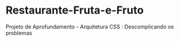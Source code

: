# Restaurante-Fruta-e-Fruto
Projeto de Aprofundamento - Arquitetura CSS : Descomplicando os problemas
